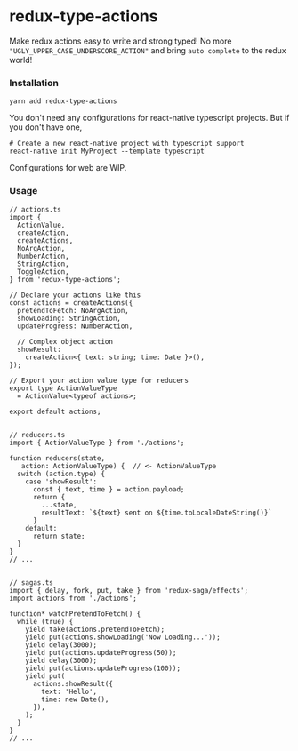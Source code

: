# redux-type-actions

Make redux actions easy to write and strong typed!
No more `"UGLY_UPPER_CASE_UNDERSCORE_ACTION"` and bring `auto complete` to the redux world!

### Installation

```
yarn add redux-type-actions
```

You don't need any configurations for react-native typescript projects. But if you don't have one,

```
# Create a new react-native project with typescript support
react-native init MyProject --template typescript
```

Configurations for web are WIP.

### Usage

```
// actions.ts
import {
  ActionValue,
  createAction,
  createActions,
  NoArgAction,
  NumberAction,
  StringAction,
  ToggleAction,
} from 'redux-type-actions';

// Declare your actions like this
const actions = createActions({
  pretendToFetch: NoArgAction,
  showLoading: StringAction,
  updateProgress: NumberAction,

  // Complex object action
  showResult:
    createAction<{ text: string; time: Date }>(),
});

// Export your action value type for reducers
export type ActionValueType
  = ActionValue<typeof actions>;

export default actions;


// reducers.ts
import { ActionValueType } from './actions';

function reducers(state,
   action: ActionValueType) {  // <- ActionValueType
  switch (action.type) {
    case 'showResult':
      const { text, time } = action.payload;
      return {
        ...state,
        resultText: `${text} sent on ${time.toLocaleDateString()}`
      }
    default:
      return state;
  }
}
// ...


// sagas.ts
import { delay, fork, put, take } from 'redux-saga/effects';
import actions from './actions';

function* watchPretendToFetch() {
  while (true) {
    yield take(actions.pretendToFetch);
    yield put(actions.showLoading('Now Loading...'));
    yield delay(3000);
    yield put(actions.updateProgress(50));
    yield delay(3000);
    yield put(actions.updateProgress(100));
    yield put(
      actions.showResult({
        text: 'Hello',
        time: new Date(),
      }),
    );
  }
}
// ...

```
